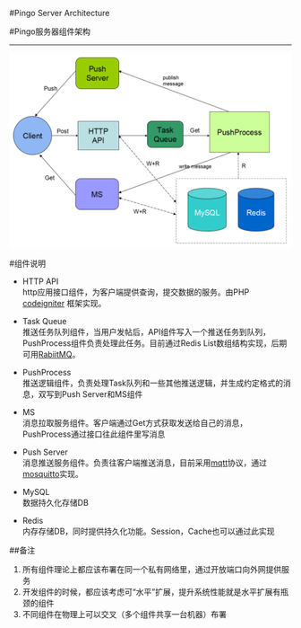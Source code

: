 #Pingo Server Architecture

#Pingo服务器组件架构


------------------

![pingo构架图](./img/server_arch.png)

#组件说明

- HTTP API  
http应用接口组件，为客户端提供查询，提交数据的服务。由PHP [codeigniter](http://codeigniter.org.cn) 框架实现。

- Task Queue  
推送任务队列组件，当用户发帖后，API组件写入一个推送任务到队列，PushProcess组件负责处理此任务。目前通过Redis List数组结构实现，后期可用[RabiitMQ](http://www.rabbitmq.com)。

- PushProcess  
推送逻辑组件，负责处理Task队列和一些其他推送逻辑，并生成约定格式的消息，双写到Push Server和MS组件

- MS  
消息拉取服务组件。客户端通过Get方式获取发送给自己的消息，PushProcess通过接口往此组件里写消息

- Push Server  
消息推送服务组件。负责往客户端推送消息，目前采用[mqtt](http://mqtt.org)协议，通过[mosquitto](http://mosquitto.org)实现。

- MySQL  
数据持久化存储DB

- Redis  
内存存储DB，同时提供持久化功能。Session，Cache也可以通过此实现


##备注
1. 所有组件理论上都应该布署在同一个私有网络里，通过开放端口向外网提供服务
2. 开发组件的时候，都应该考虑可“水平”扩展，提升系统性能就是水平扩展有瓶颈的组件
3. 不同组件在物理上可以交叉（多个组件共享一台机器）布署





